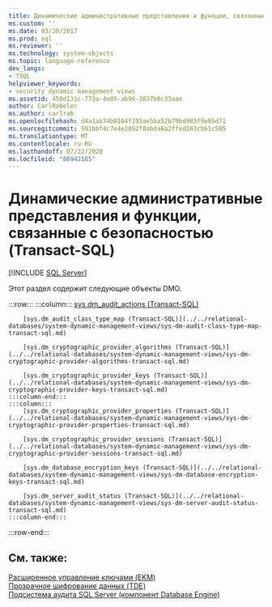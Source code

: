```yaml
---
title: Динамические административные представления и функции, связанные с безопасностью (Transact-SQL) | Документация Майкрософт
ms.custom: ''
ms.date: 03/20/2017
ms.prod: sql
ms.reviewer: ''
ms.technology: system-objects
ms.topic: language-reference
dev_langs:
- TSQL
helpviewer_keywords:
- security dynamic management views
ms.assetid: 450d131c-773a-4e05-ab96-3837b6c33aae
author: CarlRabeler
ms.author: carlrab
ms.openlocfilehash: d4a1ab74b0104f191ae5ba52b79bd983f9e05d71
ms.sourcegitcommit: 591bbf4c7e4e2092f8abda6a2ffed263cb61c585
ms.translationtype: MT
ms.contentlocale: ru-RU
ms.lasthandoff: 07/22/2020
ms.locfileid: "86942165"
---
```

# <a name="security-related-dynamic-management-views-and-functions-transact-sql"></a>Динамические административные представления и функции, связанные с безопасностью (Transact-SQL)
[!INCLUDE [SQL Server](../../includes/applies-to-version/sqlserver.md)]

  Этот раздел содержит следующие объекты DMO.  

:::row:::
    :::column:::
        [sys.dm_audit_actions (Transact-SQL)](../../relational-databases/system-dynamic-management-views/sys-dm-audit-actions-transact-sql.md)

        [sys.dm_audit_class_type_map (Transact-SQL)](../../relational-databases/system-dynamic-management-views/sys-dm-audit-class-type-map-transact-sql.md)

        [sys.dm_cryptographic_provider_algorithms (Transact-SQL)](../../relational-databases/system-dynamic-management-views/sys-dm-cryptographic-provider-algorithms-transact-sql.md)

        [sys.dm_cryptographic_provider_keys (Transact-SQL)](../../relational-databases/system-dynamic-management-views/sys-dm-cryptographic-provider-keys-transact-sql.md)
    :::column-end:::
    :::column:::
        [sys.dm_cryptographic_provider_properties (Transact-SQL)](../../relational-databases/system-dynamic-management-views/sys-dm-cryptographic-provider-properties-transact-sql.md)

        [sys.dm_cryptographic_provider_sessions (Transact-SQL)](../../relational-databases/system-dynamic-management-views/sys-dm-cryptographic-provider-sessions-transact-sql.md)

        [sys.dm_database_encryption_keys (Transact-SQL)](../../relational-databases/system-dynamic-management-views/sys-dm-database-encryption-keys-transact-sql.md)

        [sys.dm_server_audit_status (Transact-SQL)](../../relational-databases/system-dynamic-management-views/sys-dm-server-audit-status-transact-sql.md)
    :::column-end:::
:::row-end:::

## <a name="see-also"></a>См. также:  
 [Расширенное управление ключами (EKM)](../../relational-databases/security/encryption/extensible-key-management-ekm.md)   
 [Прозрачное шифрование данных (TDE)](../../relational-databases/security/encryption/transparent-data-encryption.md)   
 [Подсистема аудита SQL Server (компонент Database Engine)](../../relational-databases/security/auditing/sql-server-audit-database-engine.md)  
  
  
